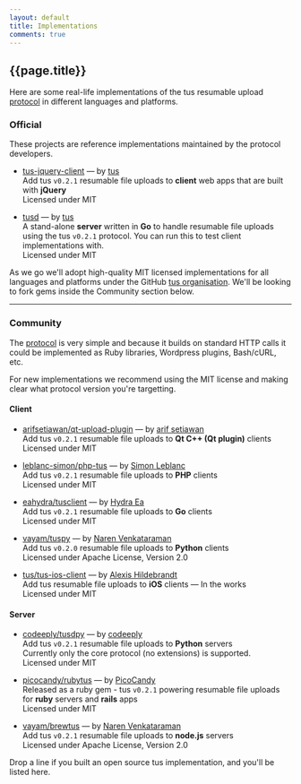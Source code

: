 ```yaml
---
layout: default
title: Implementations
comments: true
---
```


## {{page.title}}

Here are some real-life implementations of the tus resumable upload [protocol](/protocols/resumable-upload.html) in different languages
and platforms.

### Official

These projects are reference implementations maintained by the protocol developers.

- [tus-jquery-client](https://github.com/tus/tus-jquery-client)
<span class="muted">&mdash; by [tus](/about.html)<br /></span>
Add tus `v0.2.1` resumable file uploads to <strong>client</strong> web apps that are built with <strong>jQuery</strong><br />
Licensed under MIT<br />

- [tusd](https://github.com/tus/tusd)
<span class="muted">&mdash; by [tus](/about.html)<br /></span>
A stand-alone <strong>server</strong> written in <strong>Go</strong> to handle resumable file uploads using the tus `v0.2.1` protocol.
You can run this to test client implementations with.<br />
Licensed under MIT<br />

As we go we'll adopt high-quality MIT licensed implementations for all languages and platforms
under the GitHub [tus organisation](https://github.com/tus). We'll be looking to fork gems inside the Community section below.

<hr class="big">

### Community

The [protocol](/protocols/resumable-upload.html) is very simple and because
it builds on standard HTTP calls it
could be implemented as Ruby libraries, Wordpress plugins, Bash/cURL, etc.

For new implementations we recommend using the MIT license and making clear
what protocol version you're targetting.

#### Client

- [arifsetiawan/qt-upload-plugin](https://github.com/arifsetiawan/qt-upload-plugin)
<span class="muted">&mdash; by [arif setiawan](https://github.com/arifsetiawan)<br /></span>
Add tus `v0.2.1` resumable file uploads to <strong>Qt C++ (Qt plugin)</strong> clients<br />
Licensed under MIT<br />

- [leblanc-simon/php-tus](https://github.com/leblanc-simon/php-tus)
<span class="muted">&mdash; by [Simon Leblanc](https://github.com/leblanc-simon)<br /></span>
Add tus `v0.2.1` resumable file uploads to <strong>PHP</strong> clients<br />
Licensed under MIT<br />

- [eahydra/tusclient](https://github.com/eahydra/tusclient)
<span class="muted">&mdash; by [Hydra Ea](https://github.com/eahydra)<br /></span>
Add tus `v0.2.1` resumable file uploads to <strong>Go</strong> clients<br />
Licensed under MIT<br />

- [vayam/tuspy](https://github.com/vayam/tuspy)
<span class="muted">&mdash; by [Naren Venkataraman](https://github.com/vayam)<br /></span>
Add tus `v0.2.0` resumable file uploads to <strong>Python</strong> clients<br />
Licensed under Apache License, Version 2.0<br />

- [tus/tus-ios-client](https://github.com/tus/tus-ios-client)
<span class="muted">&mdash; by [Alexis Hildebrandt](https://github.com/afh)<br /></span>
Add tus resumable file uploads to <strong>iOS</strong> clients <span class="muted">&mdash; In the works</span><br />
Licensed under MIT<br />

<!--
- [tus/tus-android-client](https://github.com/tus/tus-android-client)
<span class="muted">&mdash; by [tus](/about.html)<br /></span>
Add tus resumable file uploads to <strong>Android</strong> clients <span class="muted">&mdash; Planned</span><br />
Licensed under MIT<br />
-->

#### Server

- [codeeply/tusdpy](https://github.com/codeeply/tusdpy)
<span class="muted">&mdash; by [codeeply](https://github.com/codeeply)<br /></span>
Add tus `v0.2.1` resumable file uploads to <strong>Python</strong> servers<br />
Currently only the core protocol (no extensions) is supported.<br />
Licensed under MIT<br />

- [picocandy/rubytus](https://github.com/picocandy/rubytus)
<span class="muted">&mdash; by [PicoCandy](https://github.com/picocandy)<br /></span>
Released as a ruby gem - tus `v0.2.1` powering resumable file uploads for <strong>ruby</strong> servers and <strong>rails</strong> apps<br />
Licensed under MIT<br />

- [vayam/brewtus](https://github.com/vayam/brewtus)
<span class="muted">&mdash; by [Naren Venkataraman](https://github.com/vayam)<br /></span>
Add tus `v0.2.1` resumable file uploads to <strong>node.js</strong> servers<br />
Licensed under Apache License, Version 2.0<br />

Drop a line if you built an open source tus implementation, and you'll be
listed here.

